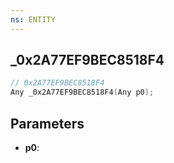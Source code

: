 ```yaml
---
ns: ENTITY
---
```

## _0x2A77EF9BEC8518F4

```c
// 0x2A77EF9BEC8518F4
Any _0x2A77EF9BEC8518F4(Any p0);
```

## Parameters
* **p0**:
